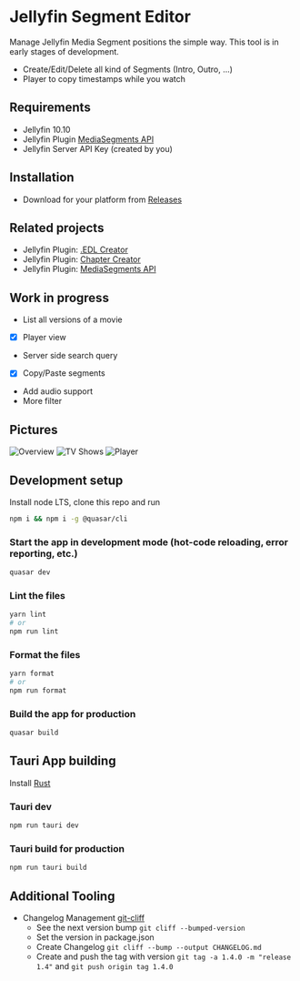 # Jellyfin Segment Editor

Manage Jellyfin Media Segment positions the simple way. This tool is in early stages of development.

- Create/Edit/Delete all kind of Segments (Intro, Outro, ...)
- Player to copy timestamps while you watch

## Requirements

- Jellyfin 10.10
- Jellyfin Plugin [MediaSegments API](https://github.com/intro-skipper/jellyfin-plugin-ms-api)
- Jellyfin Server API Key (created by you)

## Installation

- Download for your platform from [Releases](https://github.com/intro-skipper/segment-editor/releases/latest)

## Related projects

- Jellyfin Plugin: [.EDL Creator](https://github.com/intro-skipper/jellyfin-plugin-edl)
- Jellyfin Plugin: [Chapter Creator](https://github.com/intro-skipper/jellyfin-plugin-ms-chapter)
- Jellyfin Plugin: [MediaSegments API](https://github.com/intro-skipper/jellyfin-plugin-ms-api)

## Work in progress

- List all versions of a movie
- [x] Player view
- Server side search query
- [x] Copy/Paste segments
- Add audio support
- More filter

## Pictures

![Overview](docs/editor-overview.png)
![TV Shows](docs/editor-tvshow.png)
![Player](docs/player-editor.png)

## Development setup

Install node LTS, clone this repo and run

```bash
npm i && npm i -g @quasar/cli
```

### Start the app in development mode (hot-code reloading, error reporting, etc.)

```bash
quasar dev
```

### Lint the files

```bash
yarn lint
# or
npm run lint
```

### Format the files

```bash
yarn format
# or
npm run format
```

### Build the app for production

```bash
quasar build
```

## Tauri App building

Install [Rust](https://www.rust-lang.org/learn/get-started)

### Tauri dev

```bash
npm run tauri dev
```

### Tauri build for production

```bash
npm run tauri build
```

## Additional Tooling

- Changelog Management [git-cliff](https://github.com/orhun/git-cliff)
  - See the next version bump `git cliff --bumped-version`
  - Set the version in package.json
  - Create Changelog `git cliff --bump --output CHANGELOG.md`
  - Create and push the tag with version `git tag -a 1.4.0 -m "release 1.4"` and `git push origin tag 1.4.0`
